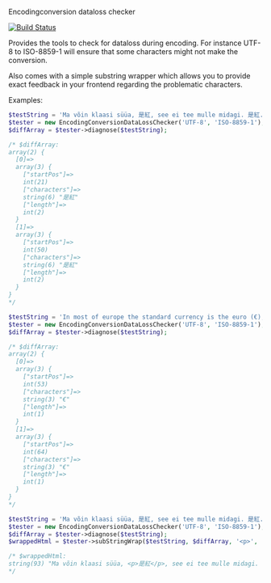 Encodingconversion dataloss checker

[![Build Status](https://secure.travis-ci.org/adrie-dh/encoding-conversion-dataloss-checker.png)](http://travis-ci.org/adrie-dh/encoding-conversion-dataloss-checker)

Provides the tools to check for dataloss during encoding.
For instance UTF-8 to ISO-8859-1 will ensure that some characters might not make the conversion.

Also comes with a simple substring wrapper which allows you to provide exact feedback in your frontend regarding the problematic characters. 

Examples:

```php
$testString = 'Ma võin klaasi süüa, 是紅, see ei tee mulle midagi. 是紅. And then some.';
$tester = new EncodingConversionDataLossChecker('UTF-8', 'ISO-8859-1');
$diffArray = $tester->diagnose($testString);

/* $diffArray:
array(2) {
  [0]=>
  array(3) {
    ["startPos"]=>
    int(21)
    ["characters"]=>
    string(6) "是紅"
    ["length"]=>
    int(2)
  }
  [1]=>
  array(3) {
    ["startPos"]=>
    int(50)
    ["characters"]=>
    string(6) "是紅"
    ["length"]=>
    int(2)
  }
}
*/

$testString = 'In most of europe the standard currency is the euro (€), it has € as a symbol.';
$tester = new EncodingConversionDataLossChecker('UTF-8', 'ISO-8859-1');
$diffArray = $tester->diagnose($testString);

/* $diffArray:
array(2) {
  [0]=>
  array(3) {
    ["startPos"]=>
    int(53)
    ["characters"]=>
    string(3) "€"
    ["length"]=>
    int(1)
  }
  [1]=>
  array(3) {
    ["startPos"]=>
    int(64)
    ["characters"]=>
    string(3) "€"
    ["length"]=>
    int(1)
  }
}
*/

$testString = 'Ma võin klaasi süüa, 是紅, see ei tee mulle midagi. 是紅. And then some.';
$tester = new EncodingConversionDataLossChecker('UTF-8', 'ISO-8859-1');
$diffArray = $tester->diagnose($testString);
$wrappedHtml = $tester->subStringWrap($testString, $diffArray, '<p>', '</p>');

/* $wrappedHtml:
string(93) "Ma võin klaasi süüa, <p>是紅</p>, see ei tee mulle midagi. <p>是紅</p>. And then some."
*/

```
